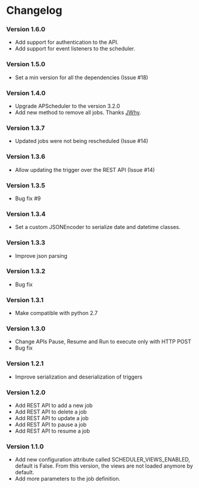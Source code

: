 # Changelog

### Version 1.6.0
 - Add support for authentication to the API.
 - Add support for event listeners to the scheduler.

### Version 1.5.0
 - Set a min version for all the dependencies (Issue #18)

### Version 1.4.0
 - Upgrade APScheduler to the version 3.2.0
 - Add new method to remove all jobs. Thanks [JWhy](https://github.com/JWhy).

### Version 1.3.7
 - Updated jobs were not being rescheduled (Issue #14)

### Version 1.3.6
 - Allow updating the trigger over the REST API (Issue #14)

### Version 1.3.5
 - Bug fix #9

### Version 1.3.4
 - Set a custom JSONEncoder to serialize date and datetime classes.

### Version 1.3.3
 - Improve json parsing

### Version 1.3.2
 - Bug fix

### Version 1.3.1
 - Make compatible with python 2.7

### Version 1.3.0
 - Change APIs Pause, Resume and Run to execute only with HTTP POST
 - Bug fix

### Version 1.2.1
 - Improve serialization and deserialization of triggers

### Version 1.2.0
 - Add REST API to add a new job
 - Add REST API to delete a job
 - Add REST API to update a job
 - Add REST API to pause a job
 - Add REST API to resume a job

### Version 1.1.0
 - Add new configuration attribute called SCHEDULER_VIEWS_ENABLED, default is False.
   From this version, the views are not loaded anymore by default.
 - Add more parameters to the job definition.

